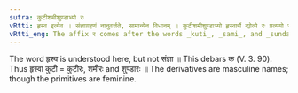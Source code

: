 ```yaml
---
sutra: कुटीशमीशुण्डाभ्यो रः
vRtti: हृस्व इत्येव । संज्ञाग्रहणं नानुवर्त्तते, सामान्येन विधानम् । कुटीशमीशुण्डाभ्यो हृस्वार्थे द्योत्ये रः प्रत्ययो भवति । कस्यापवादः ॥
vRtti_eng: The affix र comes after the words _kuti_, _sami_, and _sunda_, when shortness of length is meant.
---
```

The word हृस्व is understood here, but not संज्ञा ॥ This debars क (V. 3. 90). Thus हृस्वा कुटी = कुटीरः, शमीरः and शुण्डारः ॥ The derivatives are masculine names; though the primitives are feminine.

